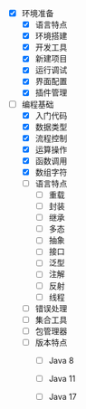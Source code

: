 -   [x] 环境准备
    -   [x] 语言特点
    -   [x] 环境搭建
    -   [x] 开发工具
    -   [x] 新建项目
    -   [x] 运行调试
    -   [x] 界面配置
    -   [x] 插件管理
-   [ ] 编程基础
    -   [x] 入门代码
    -   [x] 数据类型
    -   [x] 流程控制
    -   [x] 运算操作
    -   [x] 函数调用
    -   [x] 数组字符
    -   [ ] 语言特点
        -   [ ] 重载
        -   [ ] 封装
        -   [ ] 继承
        -   [ ] 多态
        -   [ ] 抽象
        -   [ ] 接口
        -   [ ] 泛型
        -   [ ] 注解
        -   [ ] 反射
        -   [ ] 线程
    -   [ ] 错误处理
    -   [ ] 集合工具
    -   [ ] 包管理器
    -   [ ] 版本特点
        -   [ ] Java 8
        -   [ ] Java 11
        -   [ ] Java 17

